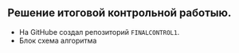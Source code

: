 ## Решение итоговой контрольной работыю.
* На GitHube создал репозиторий `FINALCONTROL1`.
* Блок схема алгоритма